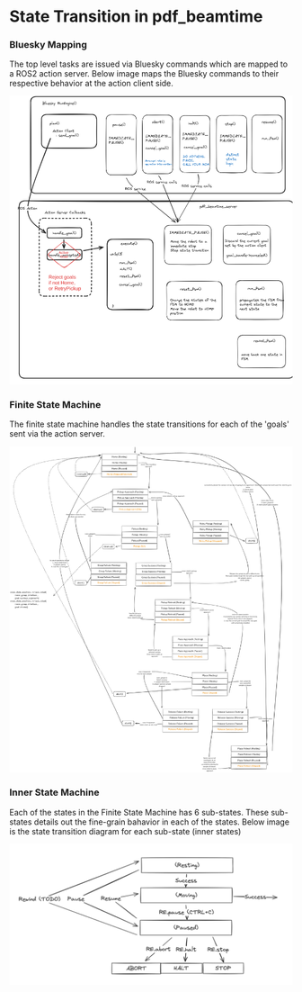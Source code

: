# State Transition in pdf_beamtime

### Bluesky Mapping

The top level tasks are issued via Bluesky commands which are mapped to a ROS2 action server. Below image maps the Bluesky commands to their respective behavior at the action client side. 

<img src="./images/pdf_beamtime_arch_bluesky_logic.png" alt="Bluesky Command Mappings to Actions" width="800">

### Finite State Machine

The finite state machine handles the state transitions for each of the 'goals' sent via the action server.

<img src="./images/pdf_beamtime_arch_overall_fsm.png" alt="Finite State Machine" width="1500">

### Inner State Machine

Each of the states in the Finite State Machine has 6 sub-states. These sub-states details out the fine-grain bahavior in each of the states. Below image is the state transition diagram for each sub-state (inner states)

<img src="./images/pdf_beamtime_arch_inner_FSM.png" alt="Finite State Machine" width="800">
